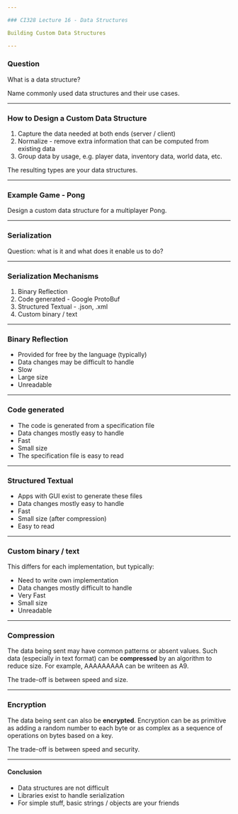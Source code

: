 ```yaml
---

### CI328 Lecture 16 - Data Structures

Building Custom Data Structures

---
```


### Question

What is a data structure?

Name commonly used data structures and their use cases.

---

### How to Design a Custom Data Structure

1. Capture the data needed at both ends (server / client)
2. Normalize - remove extra information that can be computed from existing data
3. Group data by usage, e.g. player data, inventory data, world data, etc.

The resulting types are your data structures.

---

### Example Game - Pong

Design a custom data structure for a multiplayer Pong.

---

### Serialization

Question: what is it and what does it enable us to do?

---

### Serialization Mechanisms

1. Binary Reflection
2. Code generated - Google ProtoBuf
3. Structured Textual - .json, .xml
4. Custom binary / text

---

### Binary Reflection

- Provided for free by the language (typically)
- Data changes may be difficult to handle
- Slow
- Large size
- Unreadable

---

### Code generated

- The code is generated from a specification file
- Data changes mostly easy to handle
- Fast
- Small size
- The specification file is easy to read

---

### Structured Textual

- Apps with GUI exist to generate these files
- Data changes mostly easy to handle
- Fast
- Small size (after compression)
- Easy to read

---

### Custom binary / text

This differs for each implementation, but typically:

- Need to write own implementation
- Data changes mostly difficult to handle
- Very Fast
- Small size
- Unreadable

---

### Compression

The data being sent may have common patterns
or absent values. Such data (especially in text format)
can be **compressed** by an algorithm to reduce size.
For example, AAAAAAAAA can be writeen as A9.

The trade-off is between speed and size.

---

### Encryption

The data being sent can also be **encrypted**.
Encryption can be as primitive as adding a random number to each byte
or as complex as a sequence of operations on bytes based on a key.

The trade-off is between speed and security.

---

#### Conclusion

- Data structures are not difficult
- Libraries exist to handle serialization
- For simple stuff, basic strings / objects are your friends
